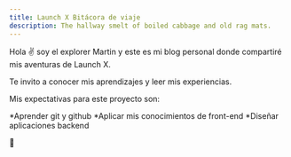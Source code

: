 ```yaml
---
title: Launch X Bitácora de viaje
description: The hallway smelt of boiled cabbage and old rag mats.
---
```


Hola ✌️  soy el explorer Martin y este es mi blog personal donde compartiré mis aventuras de Launch X.

Te invito a conocer mis aprendizajes y leer mis experiencias.

Mis expectativas para este proyecto son:

*Aprender git y github
*Aplicar mis conocimientos de front-end
*Diseñar aplicaciones backend

🚀
